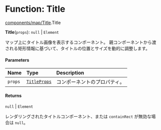 # Function: Title

[components/map/Title](../modules/components_map_Title.md).Title

**Title**(`props`): ``null`` \| `Element`

マップ上にタイトル画像を表示するコンポーネント。
親コンポーネントから渡される矩形情報に基づいて、タイトルの位置とサイズを動的に調整します。

#### Parameters

| Name | Type | Description |
| :------ | :------ | :------ |
| `props` | [`TitleProps`](../types/types.TitleProps.md) | コンポーネントのプロパティ。 |

#### Returns

``null`` \| `Element`

レンダリングされたタイトルコンポーネント、または `containRect` が無効な場合は `null`。
